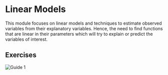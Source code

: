 # Linear Models

This module focuses on linear models and techniques to estimate observed variables from their explanatory variables. Hence, the need to find functions that are linear in their parameters which will try to explain or predict the variables of interest.

## Exercises

![Guide 1]

[Guide 1]: https://drive.google.com/file/d/161CyylAGiYNM9ZlA4n9RbRfA5e93Z9vo/view?usp=sharing
